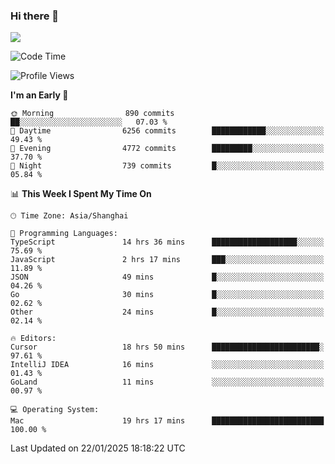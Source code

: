 ### Hi there 👋

<!--
**JJAYCHEN1e/jjaychen1e** is a ✨ _special_ ✨ repository because its `README.md` (this file) appears on your GitHub profile.

Here are some ideas to get you started:

- 🔭 I’m currently working on ...
- 🌱 I’m currently learning ...
- 👯 I’m looking to collaborate on ...
- 🤔 I’m looking for help with ...
- 💬 Ask me about ...
- 📫 How to reach me: ...
- 😄 Pronouns: ...
- ⚡ Fun fact: ...
-->

[![](https://github-readme-stats.vercel.app/api?username=jjaychen1e&show_icons=true)](https://github.com/jjaychen1e/github-readme-stats?count_private=true)

<!--START_SECTION:waka-->
![Code Time](http://img.shields.io/badge/Code%20Time-1%2C751%20hrs%2039%20mins-blue)

![Profile Views](http://img.shields.io/badge/Profile%20Views-1-blue)

**I'm an Early 🐤** 

```text
🌞 Morning                890 commits         ██░░░░░░░░░░░░░░░░░░░░░░░   07.03 % 
🌆 Daytime                6256 commits        ████████████░░░░░░░░░░░░░   49.43 % 
🌃 Evening                4772 commits        █████████░░░░░░░░░░░░░░░░   37.70 % 
🌙 Night                  739 commits         █░░░░░░░░░░░░░░░░░░░░░░░░   05.84 % 
```


📊 **This Week I Spent My Time On** 

```text
🕑︎ Time Zone: Asia/Shanghai

💬 Programming Languages: 
TypeScript               14 hrs 36 mins      ███████████████████░░░░░░   75.69 % 
JavaScript               2 hrs 17 mins       ███░░░░░░░░░░░░░░░░░░░░░░   11.89 % 
JSON                     49 mins             █░░░░░░░░░░░░░░░░░░░░░░░░   04.26 % 
Go                       30 mins             █░░░░░░░░░░░░░░░░░░░░░░░░   02.62 % 
Other                    24 mins             █░░░░░░░░░░░░░░░░░░░░░░░░   02.14 % 

🔥 Editors: 
Cursor                   18 hrs 50 mins      ████████████████████████░   97.61 % 
IntelliJ IDEA            16 mins             ░░░░░░░░░░░░░░░░░░░░░░░░░   01.43 % 
GoLand                   11 mins             ░░░░░░░░░░░░░░░░░░░░░░░░░   00.97 % 

💻 Operating System: 
Mac                      19 hrs 17 mins      █████████████████████████   100.00 % 
```


 Last Updated on 22/01/2025 18:18:22 UTC
<!--END_SECTION:waka-->
